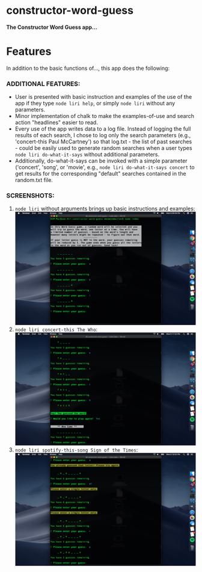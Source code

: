 # constructor-word-guess

**The Constructor Word Guess app...**

# Features
In addition to the basic functions of..., this app does the following:

### ADDITIONAL FEATURES:
* User is presented with basic instruction and examples of the use of the app if they type `node liri help`, or simply `node liri` without any parameters.
* Minor implementation of chalk to make the examples-of-use and search action "headlines" easier to read.
* Every use of the app writes data to a log file. Instead of logging the full results of each search, I chose to log only the search parameters (e.g., 'concert-this Paul McCartney') so that log.txt - the list of past searches - could be easily used to generate random searches when a user types `node liri do-what-it-says` without additional parameters.
* Additionally, do-what-it-says can be invoked with a simple parameter ('concert', 'song', or 'movie', e.g., `node liri do-what-it-says concert` to get results for the corresponding "default" searches contained in the random.txt file.

### SCREENSHOTS:
1. `node liri` without arguments brings up basic instructions and examples:
![basic instructions](screenshots/1.constructor-word-guess.png)
2. `node liri concert-this The Who`:
![basic instructions](screenshots/2.entering-guesses-and-play-again.png)
3. `node liri spotify-this-song Sign of the Times`:
![basic instructions](screenshots/3.error-checking.png)